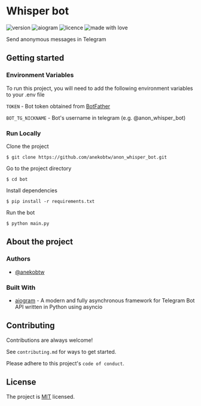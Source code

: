 # Whisper bot
![version](https://img.shields.io/badge/Project_version-1.1.0-blue)
![aiogram](https://img.shields.io/badge/aiogram-3.x-blue)
![licence](https://img.shields.io/badge/License-MIT-green)
![made with love](https://img.shields.io/badge/Made_with-Love-red)
 
Send anonymous messages in Telegram

## Getting started

### Environment Variables
To run this project, you will need to add the following environment variables to your .env file

`TOKEN` - Bot token obtained from [BotFather](https://t.me/BotFather)

`BOT_TG_NICKNAME` - Bot's username in telegram (e.g. @anon_whisper_bot)

### Run Locally
Clone the project
```
$ git clone https://github.com/anekobtw/anon_whisper_bot.git
```

Go to the project directory
```
$ cd bot
```

Install dependencies
```
$ pip install -r requirements.txt
```

Run the bot
```
$ python main.py
```

## About the project
### Authors
- [@anekobtw](https://www.github.com/anekobtw)

### Built With
- [aiogram](https://github.com/aiogram/aiogram) - A modern and fully asynchronous framework for Telegram Bot API written in Python using asyncio 

## Contributing
Contributions are always welcome!

See `contributing.md` for ways to get started.

Please adhere to this project's `code of conduct`.

## License
The project is [MIT](https://choosealicense.com/licenses/mit/) licensed.
